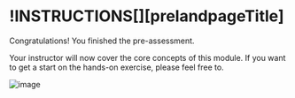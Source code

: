 # !INSTRUCTIONS[][prelandpageTitle]


Congratulations! You finished the pre-assessment.

Your instructor will now cover the core concepts of this module. If you want to get a start on the hands-on exercise, please feel free to.

![image](https://lodmanuals.blob.core.windows.net/lms/CommunityCourses/PI2.PNG)
